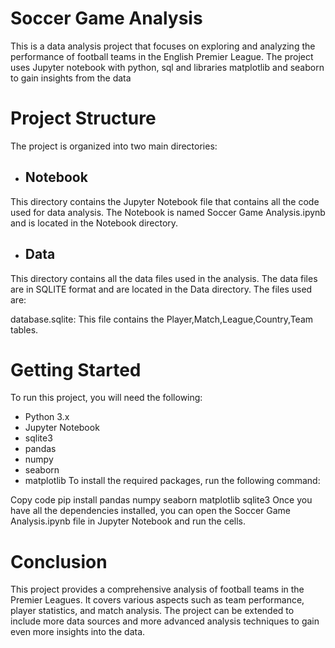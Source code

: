 
# Soccer Game Analysis
This is a data analysis project that focuses on exploring and analyzing the performance of football teams in the English Premier League. The project uses Jupyter notebook with python, sql and libraries matplotlib and seaborn to gain insights from the data

# Project Structure
The project is organized into two main directories:

- ## Notebook
This directory contains the Jupyter Notebook file that contains all the code used for data analysis. The Notebook is named Soccer Game Analysis.ipynb and is located in the Notebook directory.

- ## Data
This directory contains all the data files used in the analysis. The data files are in SQLITE format and are located in the Data directory. The files used are:

database.sqlite: This file contains the Player,Match,League,Country,Team tables.

# Getting Started
To run this project, you will need the following:

- Python 3.x
- Jupyter Notebook
- sqlite3
- pandas
- numpy
- seaborn
- matplotlib
To install the required packages, run the following command:

Copy code
pip install pandas numpy seaborn matplotlib sqlite3
Once you have all the dependencies installed, you can open the Soccer Game Analysis.ipynb file in Jupyter Notebook and run the cells.

# Conclusion
This project provides a comprehensive analysis of football teams in the Premier Leagues. It covers various aspects such as team performance, player statistics, and match analysis. The project can be extended to include more data sources and more advanced analysis techniques to gain even more insights into the data.



